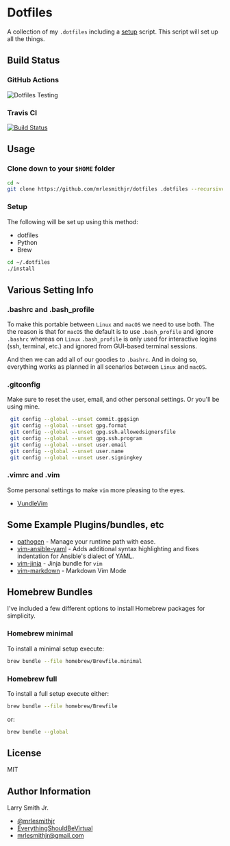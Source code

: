 # Dotfiles

A collection of my `.dotfiles` including a [setup](setup.sh) script. This script will
set up all the things.

## Build Status

### GitHub Actions

![Dotfiles Testing](https://github.com/mrlesmithjr/dotfiles/workflows/Dotfiles%20Testing/badge.svg)

### Travis CI

[![Build Status](https://travis-ci.org/mrlesmithjr/dotfiles.svg?branch=master)](https://travis-ci.org/mrlesmithjr/dotfiles)

## Usage

### Clone down to your `$HOME` folder

```bash
cd ~
git clone https://github.com/mrlesmithjr/dotfiles .dotfiles --recursive
```

### Setup

The following will be set up using this method:

- dotfiles
- Python
- Brew

```bash
cd ~/.dotfiles
./install
```

## Various Setting Info

### .bashrc and .bash_profile

To make this portable between `Linux` and `macOS` we need to use both. The
the reason is that for `macOS` the default is to use `.bash_profile` and ignore
`.bashrc` whereas on `Linux` `.bash_profile` is only used for interactive
logins (ssh, terminal, etc.) and ignored from GUI-based terminal sessions.

And then we can add all of our goodies to `.bashrc`. And in doing so,
everything works as planned in all scenarios between `Linux` and `macOS`.

### .gitconfig

Make sure to reset the user, email, and other personal settings. Or you'll be using mine.

```bash
 git config --global --unset commit.gpgsign
 git config --global --unset gpg.format
 git config --global --unset gpg.ssh.allowedsignersfile
 git config --global --unset gpg.ssh.program
 git config --global --unset user.email
 git config --global --unset user.name
 git config --global --unset user.signingkey
```

### .vimrc and .vim

Some personal settings to make `vim` more pleasing to the eyes.

- [VundleVim](https://github.com/VundleVim/Vundle.vim)

## Some Example Plugins/bundles, etc

- [pathogen](https://github.com/tpope/vim-pathogen) - Manage your runtime path with ease.
- [vim-ansible-yaml](https://github.com/chase/vim-ansible-yaml) - Adds additional
  syntax highlighting and fixes indentation for Ansible's dialect of YAML.
- [vim-jinja](https://github.com/lepture/vim-jinja) - Jinja bundle for `vim`
- [vim-markdown](https://github.com/plasticboy/vim-markdown) - Markdown Vim Mode

## Homebrew Bundles

I've included a few different options to install Homebrew packages for simplicity.

### Homebrew minimal

To install a minimal setup execute:

```bash
brew bundle --file homebrew/Brewfile.minimal
```

### Homebrew full

To install a full setup execute either:

```bash
brew bundle --file homebrew/Brewfile
```

or:

```bash
brew bundle --global
```

## License

MIT

## Author Information

Larry Smith Jr.

- [@mrlesmithjr](https://www.twitter.com/mrlesmithjr)
- [EverythingShouldBeVirtual](http://everythingshouldbevirtual.com)
- [mrlesmithjr@gmail.com](mailto:mrlesmithjr@gmail.com)
